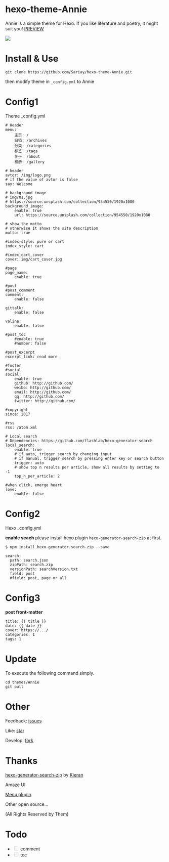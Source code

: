 # hexo-theme-Annie
Annie is a simple theme for Hexo. If you like literature and poetry, it might suit you! [PREVIEW](https://github.com/)

<img src="https://github.com/Sariay/hexo-theme-Annie/blob/master/source/img/poem1.png" class="full-image" />

# Install & Use
```
git clone https://github.com/Sariay/hexo-theme-Annie.git
```
then modify theme in ```_config.yml``` to Annie

# Config1
Theme _config.yml
```
# Header
menu:
    主页: /
    归档: /archives
    分类: /categories
    标签: /tags
    关于: /about
    相册: /gallery

# header
avtor: /img/logo.png
# if the value of avtor is false
say: Welcome 

# background_image
# img/01.jpg
# https://source.unsplash.com/collection/954550/1920x1080
background_image:
    enable: true
    url: https://source.unsplash.com/collection/954550/1920x1080

# show the motto
# otherwise It shows the site description
motto: true

#index-style: pure or cart
index_style: cart

#index_cart_cover
cover: img/cart_cover.jpg

#page
page_name:
    enable: true

#post
#post_comment
comment:
    enable: false

gittalk:
    enable: false

valine: 
    enable: false

#post_toc
    #enable: true
    #number: false

#post_excerpt   
excerpt_link: read more

#footer
#social
social:
    enable: true
    github: http://github.com/
    weibo: http://github.com/
    email: http://github.com/
    qq: http://github.com/
    twitter: http://github.com/

#copyright  
since: 2017

#rss
rss: /atom.xml

# Local search
# Dependencies: https://github.com/flashlab/hexo-generator-search
local_search:
    enable: true
    # if auto, trigger search by changing input
    # if manual, trigger search by pressing enter key or search button
    trigger: auto
    # show top n results per article, show all results by setting to -1
    top_n_per_article: 2

#when click, emerge heart
love:
    enable: false
```

# Config2

Hexo _config.yml

<strong>enable seach</strong> please install hexo plugin ```hexo-generator-search-zip``` at first.
```
$ npm install hexo-generator-search-zip --save
```
```
search:
  path: search.json
  zipPath: search.zip
  versionPath: searchVersion.txt
  field: post
  #field: post, page or all
```

# Config3

<strong>post front-matter</strong>

```
title: {{ title }}
date: {{ date }}
cover: https://.../
categories: 1
tags: 1
```

# Update

To execute the following command simply.

```
cd themes/Annie
git pull
```

# Other

Feedback: [issues](https://github.com/Sariay/hexo-theme-Annie/issues)

Like: [star](https://github.com/Sariay/hexo-theme-Annie)

Develop: [fork](https://github.com/Sariay/hexo-theme-Annie/fork)

# Thanks

[hexo-generator-search-zip](https://github.com/SuperKieran/hexo-generator-search-zip) by [Kieran](https://github.com/SuperKieran/hexo-generator-search-zip)

Amaze UI

[Menu plugin](http://www.htmleaf.com/jQuery/Menu-Navigation/20141212771.html)

Other open source...

(All Rights Reserved by Them)


# Todo
<ul class="contains-task-list">
<li class="task-list-item"><input type="checkbox" id="" disabled="" class="task-list-item-checkbox"> comment</li>
<li class="task-list-item"><input type="checkbox" id="" disabled="" class="task-list-item-checkbox"> toc</li>
</ul>
